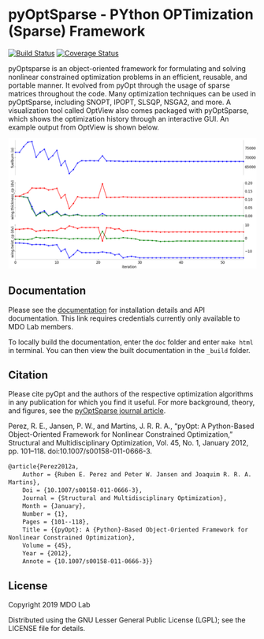 pyOptSparse - PYthon OPTimization (Sparse) Framework
====================================================

[![Build Status](https://travis-ci.org/OpenMDAO/pyoptsparse.svg?branch=master)](https://travis-ci.org/OpenMDAO/pyoptsparse)
[![Coverage Status](https://coveralls.io/repos/github/OpenMDAO/pyoptsparse/badge.svg?branch=master)](https://coveralls.io/github/OpenMDAO/pyoptsparse?branch=master)

pyOptsparse is an object-oriented framework for formulating and solving nonlinear constrained optimization problems in an efficient, reusable, and portable manner.
It evolved from pyOpt through the usage of sparse matrices throughout the code.
Many optimization techniques can be used in pyOptSparse, including SNOPT, IPOPT, SLSQP, NSGA2, and more.
A visualization tool called OptView also comes packaged with pyOptSparse, which shows the optimization history through an interactive GUI.
An example output from OptView is shown below.

![Example](doc/OptView.png)

Documentation
-------------

Please see the [documentation](http://mdolab.engin.umich.edu/doc/packages/pyoptsparse/doc/index.html) for installation details and API documentation.
This link requires credentials currently only available to MDO Lab members.

To locally build the documentation, enter the `doc` folder and enter `make html` in terminal.
You can then view the built documentation in the `_build` folder.

Citation
--------

Please cite pyOpt and the authors of the respective optimization
algorithms in any publication for which you find it useful.
For more background, theory, and figures, see the [pyOptSparse journal article](http://mdolab.engin.umich.edu/sites/default/files/pyOpt.pdf).

Perez, R. E., Jansen, P. W., and Martins, J. R. R. A., “pyOpt: A Python-Based Object-Oriented Framework for Nonlinear
Constrained Optimization,” Structural and Multidisciplinary Optimization, Vol. 45, No. 1, January 2012, pp. 101–118.
doi:10.1007/s00158-011-0666-3.

```
@article{Perez2012a,
	Author = {Ruben E. Perez and Peter W. Jansen and Joaquim R. R. A. Martins},
	Doi = {10.1007/s00158-011-0666-3},
	Journal = {Structural and Multidisciplinary Optimization},
	Month = {January},
	Number = {1},
	Pages = {101--118},
	Title = {{pyOpt}: A {Python}-Based Object-Oriented Framework for Nonlinear Constrained Optimization},
	Volume = {45},
	Year = {2012},
	Annote = {10.1007/s00158-011-0666-3}}
```

License
-------
Copyright 2019 MDO Lab

Distributed using the GNU Lesser General Public License (LGPL); see 
the LICENSE file for details.
